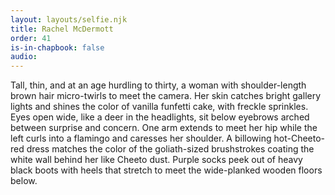 ```yaml
---
layout: layouts/selfie.njk
title: Rachel McDermott
order: 41
is-in-chapbook: false
audio: 
---
```

Tall, thin, and at an age hurdling to thirty, a woman with shoulder-length brown hair micro-twirls to meet the camera. Her skin catches bright gallery lights and shines the color of vanilla funfetti cake, with freckle sprinkles. Eyes open wide, like a deer in the headlights, sit below eyebrows arched between surprise and concern. One arm extends to meet her hip while the left curls into a flamingo and caresses her shoulder. A billowing hot-Cheeto-red dress matches the color of the goliath-sized brushstrokes coating the white wall behind her like Cheeto dust. Purple socks peek out of heavy black boots with heels that stretch to meet the wide-planked wooden floors below.
